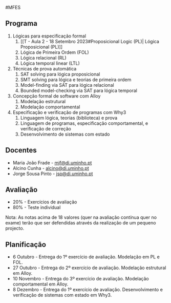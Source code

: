 #MFES
## Programa

1. Lógicas para especificação formal
	1. [[T - Aula 2 - 18 Setembro 2023#Proposicional Logic (PL)| Lógica Proposicional (PL)]]
	2. Lógica de Primeira Ordem (FOL)
	3. Lógica relacional (RL)
	4. Lógica temporal linear (LTL)
2. Técnicas de prova automática
	1. SAT solving para lógica proposicional
	2. SMT solving para lógica e teorias de primeira ordem
	3. Model-finding via SAT para lógica relacional
	4. Bounded model-checking via SAT para lógica temporal
3. Concepção formal de software com Alloy
	1. Modelação estrutural
	2. Modelação comportamental
4. Especificação e verificação de programas com Why3
	1. Linguagem lógica, teorias (biblioteca) e prova
	2. Linguagem de programas, especificação comportamental, e verificação de correção
	3. Desenvolvimento de sistemas com estado
  
## Docentes
- Maria João Frade - [mjf@di.uminho.pt](mailto:mjf@di.uminho.pt)
- Alcino Cunha - [alcino@di.uminho.pt](mailto:alcino@di.uminho.pt)
- Jorge Sousa Pinto - [jsp@di.uminho.pt](mailto:jsp@di.uminho.pt)
  
## Avaliação
- 20% - Exercícios de avaliação
- 80% - Teste individual   

Nota: As notas acima de 18 valores (quer na avaliação contínua quer no exame) terão que ser defendidas através da realização de um pequeno projecto.

  
## Planificação
- 6 Outubro - Entrega do 1º exercício de avaliação. Modelação em PL e FOL.
- 27 Outubro - Entrega do 2º exercício de avaliação. Modelação estrutural em Alloy.
- 10 Novembro - Entrega do 3º exercício de avaliação. Modelação comportamental em Alloy.
- 8 Dezembro - Entrega do 1º exercício de avaliação. Desenvolvimento e verificação de sistemas com estado em Why3.